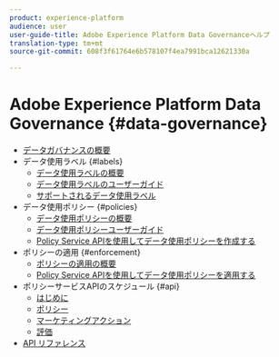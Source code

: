 ```yaml
---
product: experience-platform
audience: user
user-guide-title: Adobe Experience Platform Data Governanceヘルプ
translation-type: tm+mt
source-git-commit: 608f3f61764e6b578107f4ea7991bca12621330a

---
```



# Adobe Experience Platform Data Governance {#data-governance}

* [データガバナンスの概要](home.md)
* データ使用ラベル {#labels}
   * [データ使用ラベルの概要](labels/overview.md)
   * [データ使用ラベルのユーザーガイド](labels/user-guide.md)
   * [サポートされるデータ使用ラベル](labels/reference.md)
* データ使用ポリシー {#policies}
   * [データ使用ポリシーの概要](policies/overview.md)
   * [データ使用ポリシーユーザーガイド](policies/user-guide.md)
   * [Policy Service APIを使用してデータ使用ポリシーを作成する](policies/create.md)
* ポリシーの適用 {#enforcement}
   * [ポリシーの適用の概要](enforcement/overview.md)
   * [Policy Service APIを使用してデータ使用ポリシーを適用する](enforcement/api-enforcement.md)
* ポリシーサービスAPIのスケジュール {#api}
   * [はじめに](api/getting-started.md)
   * [ポリシー](api/policies.md)
   * [マーケティングアクション](api/marketing-actions.md)
   * [評価](api/evaluation.md)
* [API リファレンス](https://www.adobe.io/apis/experienceplatform/home/api-reference.html#!acpdr/swagger-specs/dule-policy-service.yaml)